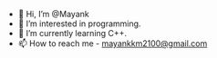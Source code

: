 - 👋 Hi, I’m @Mayank
- 👀 I’m interested in programming. 
- 🌱 I’m currently learning C++.
- 📫 How to reach me - mayankkm2100@gmail.com

<!---
Mayank212002/Mayank212002 is a ✨ special ✨ repository because its `README.md` (this file) appears on your GitHub profile.
You can click the Preview link to take a look at your changes.
--->
